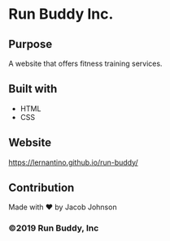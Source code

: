 # Run Buddy Inc.

## Purpose
A website that offers fitness training services.

## Built with
* HTML
* CSS

## Website
https://lernantino.github.io/run-buddy/

## Contribution
Made with ❤️ by Jacob Johnson

### ©️2019 Run Buddy, Inc
